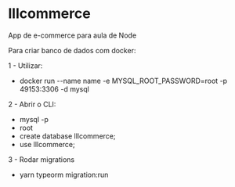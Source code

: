 # lllcommerce
App de e-commerce para aula de Node

Para criar banco de dados com docker:

1 - Utilizar:
  - docker run --name name -e MYSQL_ROOT_PASSWORD=root -p 49153:3306 -d mysql

2 - Abrir o CLI:
  - mysql -p
  - root
  - create database lllcommerce;
  - use lllcommerce;

3 - Rodar migrations
  - yarn typeorm migration:run

